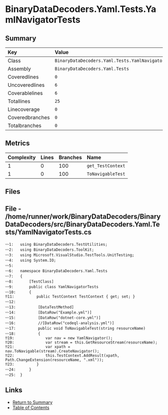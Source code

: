 ﻿# BinaryDataDecoders.Yaml.Tests.YamlNavigatorTests

## Summary

| Key             | Value                                              |
| :-------------- | :------------------------------------------------- |
| Class           | `BinaryDataDecoders.Yaml.Tests.YamlNavigatorTests` |
| Assembly        | `BinaryDataDecoders.Yaml.Tests`                    |
| Coveredlines    | `0`                                                |
| Uncoveredlines  | `6`                                                |
| Coverablelines  | `6`                                                |
| Totallines      | `25`                                               |
| Linecoverage    | `0`                                                |
| Coveredbranches | `0`                                                |
| Totalbranches   | `0`                                                |

## Metrics

| Complexity | Lines | Branches | Name              |
| :--------- | :---- | :------- | :---------------- |
| 1          | 0     | 100      | `get_TestContext` |
| 1          | 0     | 100      | `ToNavigableTest` |

## Files

## File - /home/runner/work/BinaryDataDecoders/BinaryDataDecoders/src/BinaryDataDecoders.Yaml.Tests/YamlNavigatorTests.cs

```CSharp
〰1:   using BinaryDataDecoders.TestUtilities;
〰2:   using BinaryDataDecoders.ToolKit;
〰3:   using Microsoft.VisualStudio.TestTools.UnitTesting;
〰4:   using System.IO;
〰5:   
〰6:   namespace BinaryDataDecoders.Yaml.Tests
〰7:   {
〰8:       [TestClass]
〰9:       public class YamlNavigatorTests
〰10:      {
‼11:          public TestContext TestContext { get; set; }
〰12:  
〰13:          [DataTestMethod]
〰14:          [DataRow("Example.yml")]
〰15:          [DataRow("dotnet-core.yml")]
〰16:          //[DataRow("codeql-analysis.yml")]
〰17:          public void ToNavigableTest(string resourceName)
〰18:          {
‼19:              var nav = new YamlNavigator();
‼20:              var stream = this.GetResourceStream(resourceName);
‼21:              var xpath = nav.ToNavigable(stream).CreateNavigator();
‼22:              this.TestContext.AddResult(xpath, Path.ChangeExtension(resourceName, ".xml"));
‼23:          }
〰24:      }
〰25:  }
```

## Links

* [Return to Summary](Summary.md)
* [Table of Contents](../TOC.md)

